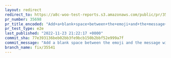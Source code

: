 ```yaml
---
layout: redirect
redirect_to: https://a8c-woo-test-reports.s3.amazonaws.com/public/pr/35698/e2e/index.html
pr_number: 35698
pr_title_encoded: "Add+a+blank+space+between+the+emoji+and+the+message+within+a+notice+popup"
pr_test_type: e2e
last_published: "2022-11-23 21:22:17 +0000"
commit_sha: 77e393136beb02bb3fe9bcb150b2bbf52e999a7f
commit_message: "Add a blank space between the emoji and the message within a notice p…"
branch_name: fix/35541
---
```


